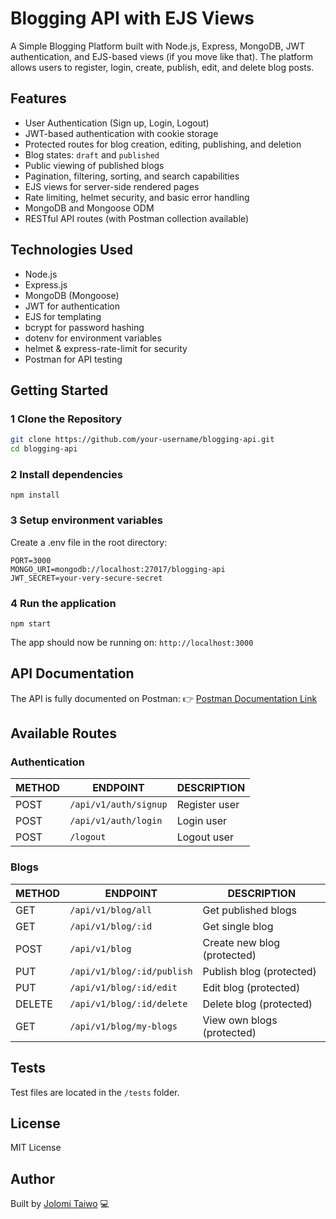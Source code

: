 # Blogging API with EJS Views

A Simple Blogging Platform built with Node.js, Express, MongoDB, JWT authentication, and EJS-based views (if you move like that).
The platform allows users to register, login, create, publish, edit, and delete blog posts.

## Features

- User Authentication (Sign up, Login, Logout)
- JWT-based authentication with cookie storage
- Protected routes for blog creation, editing, publishing, and deletion
- Blog states: `draft` and `published`
- Public viewing of published blogs
- Pagination, filtering, sorting, and search capabilities
- EJS views for server-side rendered pages
- Rate limiting, helmet security, and basic error handling
- MongoDB and Mongoose ODM
- RESTful API routes (with Postman collection available)

## Technologies Used

- Node.js
- Express.js
- MongoDB (Mongoose)
- JWT for authentication
- EJS for templating
- bcrypt for password hashing
- dotenv for environment variables
- helmet & express-rate-limit for security
- Postman for API testing

## Getting Started

### 1 Clone the Repository

```bash
git clone https://github.com/your-username/blogging-api.git
cd blogging-api
```

### 2 Install dependencies

```npm install```

### 3 Setup environment variables

Create a .env file in the root directory:

``` env
PORT=3000
MONGO_URI=mongodb://localhost:27017/blogging-api
JWT_SECRET=your-very-secure-secret
```

### 4 Run the application

`
npm start
`

The app should now be running on: `http://localhost:3000`

## API Documentation

The API is fully documented on Postman:
👉 [Postman Documentation Link](https://documenter.getpostman.com/view/23173920/2sB2x6kC9p)

## Available Routes

### Authentication

| METHOD | ENDPOINT              | DESCRIPTION   |
| ------ | --------------------- | ------------- |
| POST   | `/api/v1/auth/signup` | Register user |
| POST   | `/api/v1/auth/login`  | Login user    |
| POST   | `/logout`             | Logout user   |

### Blogs

| METHOD | ENDPOINT                   | DESCRIPTION                 |
| ------ | -------------------------- | --------------------------- |
| GET    | `/api/v1/blog/all`         | Get published blogs         |
| GET    | `/api/v1/blog/:id`         | Get single blog             |
| POST   | `/api/v1/blog`             | Create new blog (protected) |
| PUT    | `/api/v1/blog/:id/publish` | Publish blog (protected)    |
| PUT    | `/api/v1/blog/:id/edit`    | Edit blog (protected)       |
| DELETE | `/api/v1/blog/:id/delete`  | Delete blog (protected)     |
| GET    | `/api/v1/blog/my-blogs`    | View own blogs (protected)  |

## Tests

Test files are located in the `/tests` folder.

## License

MIT License

## Author

Built by [Jolomi Taiwo](https://github.com/JolomiTee) 💻
